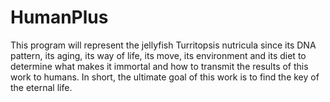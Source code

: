 # HumanPlus

This program will represent the jellyfish Turritopsis nutricula since its DNA pattern,
its aging, its way of life, its move, its environment and its diet to determine what makes
it immortal and how to transmit the results of this work to humans.
In short, the ultimate goal of this work is to find the key of the eternal life.

